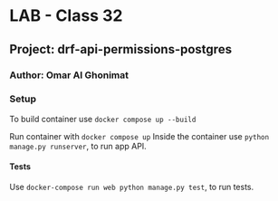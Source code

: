 # LAB - Class 32
## Project: drf-api-permissions-postgres

### Author: Omar Al Ghonimat

### Setup
To build container use ```docker compose up --build```

Run container with ```docker compose up``` Inside the container use ```python manage.py runserver```, to run app API.

#### Tests

Use ```docker-compose run web python manage.py test```, to run tests.



